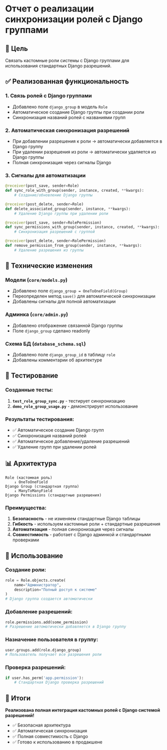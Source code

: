 # Отчет о реализации синхронизации ролей с Django группами

## 🎯 Цель
Связать кастомные роли системы с Django группами для использования стандартных Django разрешений.

## ✅ Реализованная функциональность

### 1. **Связь ролей с Django группами**
- Добавлено поле `django_group` в модель `Role`
- Автоматическое создание Django группы при создании роли
- Синхронизация названий ролей с названиями групп

### 2. **Автоматическая синхронизация разрешений**
- При добавлении разрешения к роли → автоматически добавляется в Django группу
- При удалении разрешения из роли → автоматически удаляется из Django группы
- Полная синхронизация через сигналы Django

### 3. **Сигналы для автоматизации**
```python
@receiver(post_save, sender=Role)
def sync_role_with_group(sender, instance, created, **kwargs):
    # Создание/обновление Django группы

@receiver(post_delete, sender=Role)
def delete_associated_group(sender, instance, **kwargs):
    # Удаление Django группы при удалении роли

@receiver(post_save, sender=RolePermission)
def sync_permissions_with_group(sender, instance, created, **kwargs):
    # Синхронизация разрешений с группой

@receiver(post_delete, sender=RolePermission)
def remove_permission_from_group(sender, instance, **kwargs):
    # Удаление разрешения из группы
```

## 🔧 Технические изменения

### Модели (`core/models.py`)
- Добавлено поле `django_group = OneToOneField(Group)`
- Переопределен метод `save()` для автоматической синхронизации
- Добавлены сигналы для полной автоматизации

### Админка (`core/admin.py`)
- Добавлено отображение связанной Django группы
- Поле `django_group` сделано readonly

### Схема БД (`database_schema.sql`)
- Добавлено поле `django_group_id` в таблицу `role`
- Добавлены комментарии об архитектуре

## 🧪 Тестирование

### Созданные тесты:
1. **`test_role_group_sync.py`** - тестирует синхронизацию
2. **`demo_role_group_usage.py`** - демонстрирует использование

### Результаты тестирования:
- ✅ Автоматическое создание Django групп
- ✅ Синхронизация названий ролей
- ✅ Автоматическое добавление/удаление разрешений
- ✅ Удаление групп при удалении ролей

## 📊 Архитектура

```
Role (кастомная роль)
    ↓ OneToOneField
Django Group (стандартная группа)
    ↓ ManyToManyField
Django Permissions (стандартные разрешения)
```

### Преимущества:
1. **Безопасность** - не изменяем стандартные Django таблицы
2. **Гибкость** - используем кастомные роли + стандартные разрешения
3. **Автоматизация** - полная синхронизация через сигналы
4. **Совместимость** - работает с Django админкой и стандартными проверками

## 🚀 Использование

### Создание роли:
```python
role = Role.objects.create(
    name="Администратор",
    description="Полный доступ к системе"
)
# Django группа создается автоматически
```

### Добавление разрешений:
```python
role.permissions.add(some_permission)
# Разрешение автоматически добавляется в Django группу
```

### Назначение пользователя в группу:
```python
user.groups.add(role.django_group)
# Пользователь получает все разрешения роли
```

### Проверка разрешений:
```python
if user.has_perm('app.permission'):
    # Стандартная Django проверка разрешений
```

## 🎉 Итоги

**Реализована полная интеграция кастомных ролей с Django системой разрешений!**

- ✅ Безопасная архитектура
- ✅ Автоматическая синхронизация
- ✅ Полная совместимость с Django
- ✅ Готово к использованию в продакшене 